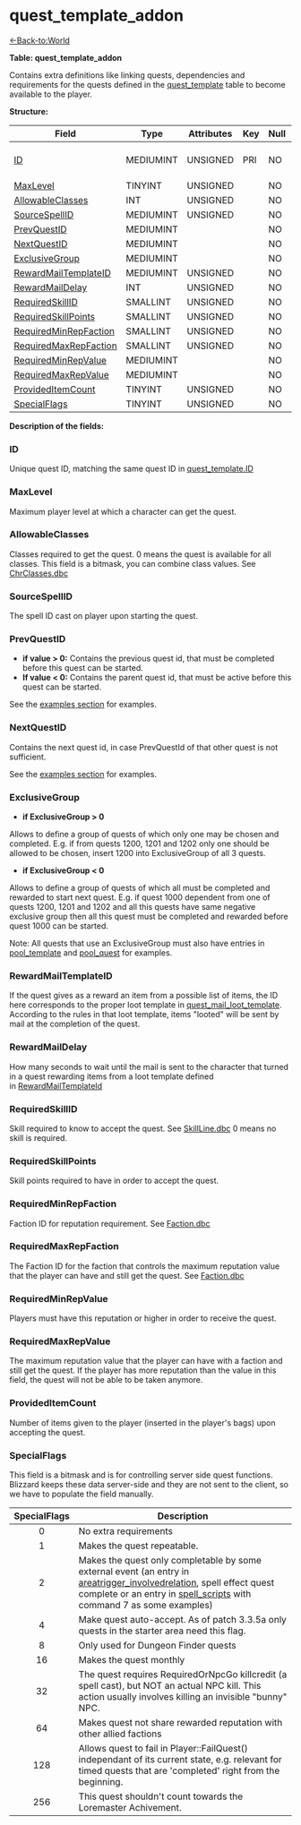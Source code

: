 # quest\_template\_addon

[<-Back-to:World](database-world)

**Table: quest\_template\_addon**

Contains extra definitions like linking quests, dependencies and requirements for the quests defined in the [quest\_template](quest_template) table to become available to the player.

**Structure:**

| Field                       | Type      | Attributes | Key | Null | Default | Extra | Comment                               |
| --------------------------- | --------- | ---------- | --- | ---- | ------- | ----- | ------------------------------------- |
| [ID](#id)                    | MEDIUMINT | UNSIGNED   | PRI | NO   |         |       | Unique ID linked to quest_template.ID |
| [MaxLevel](#maxlevel)               | TINYINT   | UNSIGNED   |     | NO   |         |       |                                       |
| [AllowableClasses](#allowableclasses)       | INT       | UNSIGNED   |     | NO   |         |       |                                       |
| [SourceSpellID](#sourcespellid)          | MEDIUMINT | UNSIGNED   |     | NO   |         |       |                                       |
| [PrevQuestID](#prevquestid)            | MEDIUMINT |            |     | NO   |         |       |                                       |
| [NextQuestID](#nextquestid)            | MEDIUMINT |            |     | NO   |         |       |                                       |
| [ExclusiveGroup](#exclusivegroup)         | MEDIUMINT |            |     | NO   |         |       |                                       |
| [RewardMailTemplateID](#rewardmailtemplateid)   | MEDIUMINT | UNSIGNED   |     | NO   |         |       |                                       |
| [RewardMailDelay](#rewardmaildelay)        | INT       | UNSIGNED   |     | NO   |         |       |                                       |
| [RequiredSkillID](#requiredskillid)       | SMALLINT  | UNSIGNED   |     | NO   |         |       |                                       |
| [RequiredSkillPoints](#requiredskillpoints)   | SMALLINT  | UNSIGNED   |     | NO   |         |       |                                       |
| [RequiredMinRepFaction](#requiredminrepfaction) | SMALLINT  | UNSIGNED   |     | NO   |         |       |                                       |
| [RequiredMaxRepFaction](#requiredmaxrepfaction) | SMALLINT  | UNSIGNED   |     | NO   |         |       |                                       |
| [RequiredMinRepValue](#requiredminrepvalue)   | MEDIUMINT |            |     | NO   |         |       |                                       |
| [RequiredMaxRepValue](#requiredmaxrepvalue)   | MEDIUMINT |            |     | NO   |         |       |                                       |
| [ProvidedItemCount](#provideditemcount)     | TINYINT   | UNSIGNED   |     | NO   |         |       |                                       |
| [SpecialFlags](#specialflags)          | TINYINT   | UNSIGNED   |     | NO   |         |       |                                       |


**Description of the fields:**

### **ID**

Unique quest ID, matching the same quest ID in [quest\_template.ID](quest_template#id)

### **MaxLevel**

Maximum player level at which a character can get the quest.

### **AllowableClasses**

Classes required to get the quest. 0 means the quest is available for all classes.
This field is a bitmask, you can combine class values. See [ChrClasses.dbc](chrclasses)

### **SourceSpellID**

The spell ID cast on player upon starting the quest.

### **PrevQuestID**

- **if value > 0:** Contains the previous quest id, that must be completed before this quest can be started.
- **If value < 0:** Contains the parent quest id, that must be active before this quest can be started.

See the [examples section](quest_template#examples-dealing-with-quests) for examples.

### **NextQuestID**

Contains the next quest id, in case PrevQuestId of that other quest is not sufficient.

See the [examples section](quest_template#examples-dealing-with-quests) for examples.

### **ExclusiveGroup**

- **if ExclusiveGroup > 0**

Allows to define a group of quests of which only one may be chosen and completed. E.g. if from quests 1200, 1201 and 1202 only one should be allowed to be chosen, insert 1200 into ExclusiveGroup of all 3 quests.

- **if ExclusiveGroup < 0**

Allows to define a group of quests of which all must be completed and rewarded to start next quest. E.g. if quest 1000 dependent from one of quests 1200, 1201 and 1202 and all this quests have same negative exclusive group then all this quest must be completed and rewarded before quest 1000 can be started.

Note: All quests that use an ExclusiveGroup must also have entries in [pool\_template](pool_template) and [pool\_quest](quest_template#examples-dealing-with-quests) for examples.

### **RewardMailTemplateID**

If the quest gives as a reward an item from a possible list of items, the ID here corresponds to the proper loot template in [quest\_mail\_loot\_template](loot_template). According to the rules in that loot template, items "looted" will be sent by mail at the completion of the quest.

### **RewardMailDelay**

How many seconds to wait until the mail is sent to the character that turned in a quest rewarding items from a loot template defined in [RewardMailTemplateId](quest_template#rewardmailtemplateid)

### **RequiredSkillID**

Skill required to know to accept the quest. See [SkillLine.dbc](SkillLine)
0 means no skill is required.

### **RequiredSkillPoints**

Skill points required to have in order to accept the quest.

### **RequiredMinRepFaction**

Faction ID for reputation requirement. See [Faction.dbc](Faction)

### **RequiredMaxRepFaction**

The Faction ID for the faction that controls the maximum reputation value that the player can have and still get the quest. See [Faction.dbc](Faction)

### **RequiredMinRepValue**

Players must have this reputation or higher in order to receive the quest.

### **RequiredMaxRepValue**

The maximum reputation value that the player can have with a faction and still get the quest. If the player has more reputation than the value in this field, the quest will not be able to be taken anymore.

### **ProvidedItemCount**

Number of items given to the player (inserted in the player's bags) upon accepting the quest.

### **SpecialFlags**

This field is a bitmask and is for controlling server side quest functions. Blizzard keeps these data server-side and they are not sent to the client, so we have to populate the field manually.


| SpecialFlags  | Description |
| :---: | --- |
| 0 | No extra requirements
| 1 | Makes the quest repeatable.
| 2 | Makes the quest only completable by some external event (an entry in [areatrigger\_involvedrelation](areatrigger_involvedrelation), spell effect quest complete or an entry in [spell\_scripts](scripts) with command 7 as some examples)
| 4 | Make quest auto-accept. As of patch 3.3.5a only quests in the starter area need this flag.
| 8 | Only used for Dungeon Finder quests
| 16 | Makes the quest monthly
| 32 | The quest requires RequiredOrNpcGo killcredit (a spell cast), but NOT an actual NPC kill. This action usually involves killing an invisible "bunny" NPC.
| 64 | Makes quest not share rewarded reputation with other allied factions
| 128 | Allows quest to fail in Player::FailQuest() independant of its current state, e.g. relevant for timed quests that are 'completed' right from the beginning.
| 256 | This quest shouldn't count towards the Loremaster Achivement.